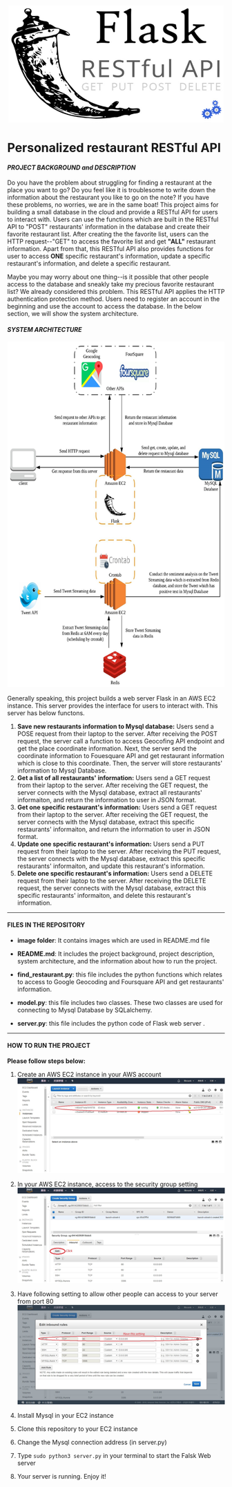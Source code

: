 <p align="center">
  <img width="500" height="270" src="https://github.com/ChunYen-Chang/Personalized-restaurant-RESTful-API/blob/master/image/flask_pic.jpg">
</p>
  
  
# Personalized restaurant RESTful API

#### *PROJECT BACKGROUND and DESCRIPTION*
Do you have the problem about struggling for finding a restaurant at the place you want to go? Do you feel like it is troublesome to
write down the information about the restaurant you like to go on the note? If you have these problems, no worries, we are in the same
boat! This project aims for building a small database in the cloud and provide a RESTful API for users to interact with. Users can use 
the functions which are built in the RESTful API to "POST" restaurants' information in the database and create their favorite restaurant
list. After creating the the favorite list, users can the HTTP request--"GET" to access the favorite list and get **"ALL"** restaurant 
information. Apart from that, this RESTful API also provides functions for user to access **ONE** specific restaurant's information, 
update a specific restaurant's information, and delete a specific restaurant.  
  
Maybe you may worry about one thing--is it possible that other people access to the database and sneakly take my precious favorite 
restaurant list? We already considered this problem. This RESTful API applies the HTTP authentication protection method. Users need
to register an account in the beginning and use the account to access the database. In the below section, we will show the system
architecture.

#### *SYSTEM ARCHITECTURE*

<p align="center">
  <img width="700" height="800" src="https://github.com/ChunYen-Chang/Personalized-restaurant-RESTful-API/blob/master/image/system_structure_v2.jpeg">
</p>

Generally speaking, this project builds a web server Flask in an AWS EC2 instance. This server provides the interface for users to 
interact with. This server has below functons.
1. **Save new restaurants information to Mysql database:** Users send a POSE request from their laptop to the server. After receiving the
POST request, the server call a function to access Geocofing API endpoint and get the place coordinate information. Next, the server send
the coordinate information to Fouesquare API and get restaurant information which is close to this coordinate. Then, the server will store
restaurants' information to Mysql Database.  
2. **Get a list of all restaurants' information:** Users send a GET request from their laptop to the server. After receiving the GET request, 
the server connects with the Mysql database, extract all restaurants' informaiton, and return the information to user in JSON format.  
3. **Get one specific restaurant's information:** Users send a GET request from their laptop to the server. After receiving the GET request, 
the server connects with the Mysql database, extract this specific restaurants' informaiton, and return the information to user in JSON format.  
4. **Update one specific restaurant's information:** Users send a PUT request from their laptop to the server. After receiving the PUT request, 
the server connects with the Mysql database, extract this specific restaurants' informaiton, and update this restaurant's information.  
5. **Delete one specific restaurant's information:** Users send a DELETE request from their laptop to the server. After receiving the DELETE request, 
the server connects with the Mysql database, extract this specific restaurants' informaiton, and delete this restaurant's information.  

------------
#### FILES IN THE REPOSITORY
- **image folder**: It contains images which are used in README.md file  
  
- **README.md**: It includes the project background, project description, system architecture, and the information about how to run the project.  

- **find_restaurant.py**: this file includes the python functions which relates to access to Google Geocoding and Foursquare API and get restaurants' information.  
  
- **model.py**: this file includes two classes. These two classes are used for connecting to Mysql Database by SQLalchemy.  
  
- **server.py**: this file includes the python code of Flask web server .  

------------
#### HOW TO RUN THE PROJECT
**Please follow steps below:**
1. Create an AWS EC2 instance in your AWS account
![](https://github.com/ChunYen-Chang/Personalized-restaurant-RESTful-API/blob/master/image/aws1.jpg)
  
2. In your AWS EC2 instance, access to the security group setting
![](https://github.com/ChunYen-Chang/Personalized-restaurant-RESTful-API/blob/master/image/aws2.jpg)

3. Have following setting to allow other people can access to your server from port 80  
![](https://github.com/ChunYen-Chang/Personalized-restaurant-RESTful-API/blob/master/image/aws3.jpg)

4. Install Mysql in your EC2 instance  

5. Clone this repository to your EC2 instance  

6. Change the Mysql connection address (in server.py)  

7. Type `sudo python3 server.py` in your terminal to start the Falsk Web server  

8. Your server is running. Enjoy it!

